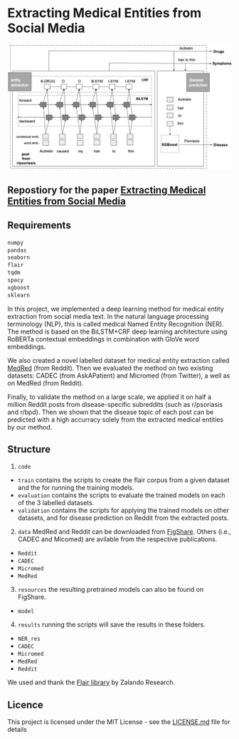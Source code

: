 # Extracting Medical Entities from Social Media


![Model Diagram](fig/bwMODELNNNNbilstemcrf.jpg?raw=true "Model")

## Repostiory for the paper [Extracting Medical Entities from Social Media](https://dl.acm.org/doi/abs/10.1145/3368555.3384467)


## Requirements
```bash
numpy
pandas
seaborn
flair
tqdm
spacy
xgboost
sklearn
```

In this project, we implemented a deep learning method for medical entity extraction from social media text. In the natural language processing terminology (NLP), this is called medical Named Entity Recognition (NER). The method is based on the BiLSTM+CRF deep learning architecture using RoBERTa contextual embeddings in combination with GloVe word embeddings.

We also created a novel labelled dataset for medical entity extraction called [MedRed](https://doi.org/10.6084/m9.figshare.12039609.v1) (from Reddit). Then we evaluated the method on two existing datasets: CADEC (from AskAPatient) and Micromed (from Twitter), a well as on MedRed (from Reddit). 

Finally, to validate the method on a large scale, we applied it on half a million Reddit posts from disease-specific subreddits (such as r/psoriasis and r/bpd). Then we shown that the disease topic of each post can be predicted with a high accurracy solely from the extracted medical entities by our method.


## Structure

1. `code` 
  * `train` contains the scripts to create the flair corpus from a given dataset and the for running the training models.
  * `evaluation` contains the scripts to evaluate the trained models on each of the 3 labelled datasets.
  * `validation` contains the scripts for applying the trained models on other datasets, and for disease prediction on Reddit from the extracted posts.

2. `data` MedRed and Reddit can be downloaded from [FigShare](https://doi.org/10.6084/m9.figshare.12039609.v1). Others (i.e., CADEC and Micomed) are avilable from the respective publications.
  * `Reddit`
  * `CADEC` 
  * `Micromed`
  * `MedRed` 

3. `resources` the resulting pretrained models can also be found on FigShare.
  * `model`
  
4. `results` running the scripts will save the results in these folders.
  * `NER_res` 
  * `CADEC` 
  * `Micromed`
  * `MedRed`
  * `Reddit` 



We used and thank the [Flair library](https://github.com/flairNLP/flair) by Zalando Research.


## Licence

This project is licensed under the MIT License - see the [LICENSE.md](LICENSE.md) file for details